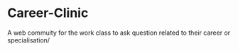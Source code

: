 # Career-Clinic
A web commuity for the work class to ask question related to their career or specialisation/
